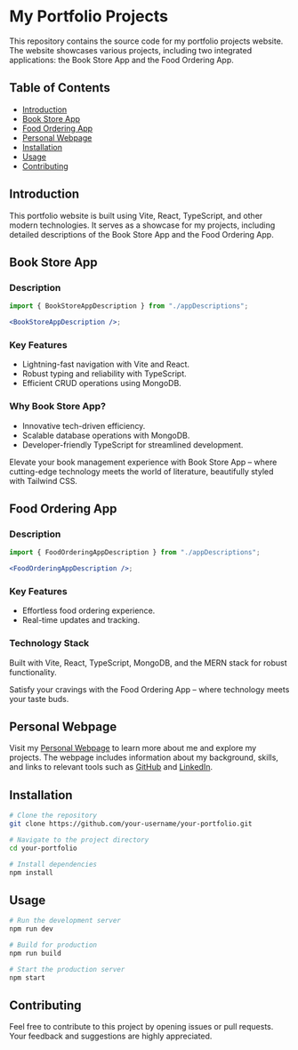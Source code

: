 # My Portfolio Projects

This repository contains the source code for my portfolio projects website. The website showcases various projects, including two integrated applications: the Book Store App and the Food Ordering App.

## Table of Contents

- [Introduction](#introduction)
- [Book Store App](#book-store-app)
- [Food Ordering App](#food-ordering-app)
- [Personal Webpage](#personal-webpage)
- [Installation](#installation)
- [Usage](#usage)
- [Contributing](#contributing)

## Introduction

This portfolio website is built using Vite, React, TypeScript, and other modern technologies. It serves as a showcase for my projects, including detailed descriptions of the Book Store App and the Food Ordering App.

## Book Store App

### Description

```jsx
import { BookStoreAppDescription } from "./appDescriptions";

<BookStoreAppDescription />;
```

### Key Features

- Lightning-fast navigation with Vite and React.
- Robust typing and reliability with TypeScript.
- Efficient CRUD operations using MongoDB.

### Why Book Store App?

- Innovative tech-driven efficiency.
- Scalable database operations with MongoDB.
- Developer-friendly TypeScript for streamlined development.

Elevate your book management experience with Book Store App – where cutting-edge technology meets the world of literature, beautifully styled with Tailwind CSS.

## Food Ordering App

### Description

```jsx
import { FoodOrderingAppDescription } from "./appDescriptions";

<FoodOrderingAppDescription />;
```

### Key Features

- Effortless food ordering experience.
- Real-time updates and tracking.

### Technology Stack

Built with Vite, React, TypeScript, MongoDB, and the MERN stack for robust functionality.

Satisfy your cravings with the Food Ordering App – where technology meets your taste buds.

## Personal Webpage

Visit my [Personal Webpage](https://vatthana-portfolio-a20e88488316.herokuapp.com/) to learn more about me and explore my projects. The webpage includes information about my background, skills, and links to relevant tools such as [GitHub](https://github.com/VatthanaB) and [LinkedIn](www.linkedin.com/in/vatthana-boulom).

## Installation

```bash
# Clone the repository
git clone https://github.com/your-username/your-portfolio.git

# Navigate to the project directory
cd your-portfolio

# Install dependencies
npm install
```

## Usage

```bash
# Run the development server
npm run dev

# Build for production
npm run build

# Start the production server
npm start
```

## Contributing

Feel free to contribute to this project by opening issues or pull requests. Your feedback and suggestions are highly appreciated.
